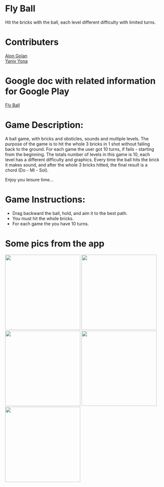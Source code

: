 # Fly Ball

Hit the bricks with the ball, each level different difficulty with limited turns.

# Contributers
[Alon Golan](https://github.com/alongolan1991)<br>
[Yaniv Yona](https://github.com/YanivYona)<br>

# Google doc with related information for Google Play
[Fly Ball](https://docs.google.com/document/d/1j92rqVwmc-UPeWBIuCqtYCh4k4i7IXSzKBNNK5vN5BU/edit?usp=sharing)

# Game Description:
A ball game, with bricks and obsticles, sounds and multiple levels.
The purpose of the game is to hit the whole 3 bricks in 1 shot without falling back to the ground.
For each game the user got 10 turns, if fails - starting from the beginning.
The totals number of levels in this game is 10, each level has a different difficulty and graphics.
Every time the ball hits the brick it makes sound, and after the whole 3 bricks hitted, the final result
is a chord (Do - Mi - Sol).

Enjoy you leisure time...


# Game Instructions:
- Drag backward the ball, hold, and aim it to the best path.
- You must hit the whole bricks.
- For each game the you have 10 turns.

# Some pics from the app
<img src="https://github.com/alongolan1991/fly-ball/blob/master/images/1.png" width="244">
<img src="https://github.com/alongolan1991/fly-ball/blob/master/images/2.png" width="244">
<img src="https://github.com/alongolan1991/fly-ball/blob/master/images/3.png" width="244">
<img src="https://github.com/alongolan1991/fly-ball/blob/master/images/4.png" width="244">
<img src="https://github.com/alongolan1991/fly-ball/blob/master/images/5.png" width="244">
